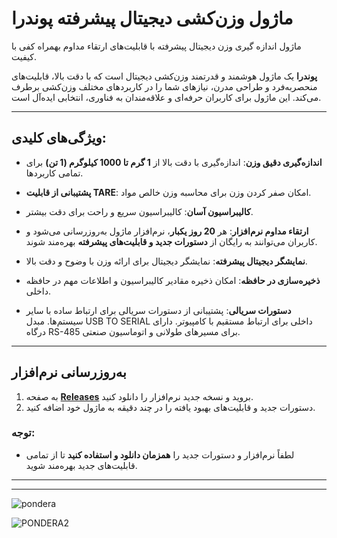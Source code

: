 
# ماژول وزن‌کشی دیجیتال پیشرفته **پوندرا**
ماژول اندازه گیری وزن دیجیتال پیشرفته با قابلیت‌های ارتقاء مداوم بهمراه کفی با کیفیت.

**پوندرا** یک ماژول هوشمند و قدرتمند وزن‌کشی دیجیتال است که با دقت بالا، قابلیت‌های منحصربه‌فرد و طراحی مدرن، نیازهای شما را در کاربردهای مختلف وزن‌کشی برطرف می‌کند. این ماژول برای کاربران حرفه‌ای و علاقه‌مندان به فناوری، انتخابی ایده‌آل است.

---

## ویژگی‌های کلیدی:
- **اندازه‌گیری دقیق وزن**:
  اندازه‌گیری با دقت بالا از **1 گرم تا 1000 کیلوگرم (1 تن)** برای تمامی کاربردها.
  
- **پشتیبانی از قابلیت TARE**:
  امکان صفر کردن وزن برای محاسبه وزن خالص مواد.

- **کالیبراسیون آسان**:
  کالیبراسیون سریع و راحت برای دقت بیشتر.

- **ارتقاء مداوم نرم‌افزار**:
  هر **20 روز یکبار**، نرم‌افزار ماژول به‌روزرسانی می‌شود و کاربران می‌توانند به رایگان از **دستورات جدید و قابلیت‌های پیشرفته** بهره‌مند شوند.

- **نمایشگر دیجیتال پیشرفته**:
  نمایشگر دیجیتال برای ارائه وزن با وضوح و دقت بالا.

- **ذخیره‌سازی در حافظه**:
  امکان ذخیره مقادیر کالیبراسیون و اطلاعات مهم در حافظه داخلی.

- **دستورات سریالی**:
  پشتیبانی از دستورات سریالی برای ارتباط ساده با سایر سیستم‌ها.
  مبدل USB TO SERIAL داخلی برای ارتباط مستقیم با کامپیوتر.
  دارای درگاه RS-485 برای مسیرهای طولانی و اتوماسیون صنعتی.

---

## **به‌روزرسانی نرم‌افزار**
1. به صفحه [**Releases**](#) بروید و نسخه جدید نرم‌افزار را دانلود کنید.
2. دستورات جدید و قابلیت‌های بهبود یافته را در چند دقیقه به ماژول خود اضافه کنید.

### **توجه:**
- لطفاً نرم‌افزار و دستورات جدید را **همزمان دانلود و استفاده کنید** تا از تمامی قابلیت‌های جدید بهره‌مند شوید.

---

---








![pondera](https://github.com/user-attachments/assets/36e54e2a-d7eb-484e-80cc-14bd685ddc96)

![PONDERA2](https://github.com/user-attachments/assets/37f31742-3d9c-4752-be8e-01fcc761193a)




